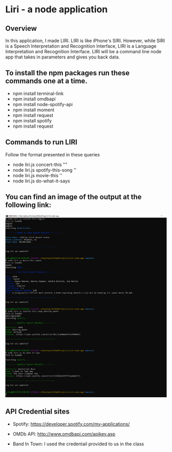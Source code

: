 # Liri - a node application

## Overview
In this application, I made LIRI. LIRI is like iPhone's SIRI. However, while SIRI is a Speech Interpretation and Recognition Interface, LIRI is a Language Interpretation and Recognition Interface. LIRI will be a command line node app that takes in parameters and gives you back data.

## To install the npm packages run these commands one at a time.

* npm install terminal-link
* npm install omdbapi
* npm install node-spotify-api
* npm install moment
* npm install request
* npm install spotify
* npm install request


## Commands to run LIRI
Follow the format presented in these queries

- node liri.js concert-this "<band name here>"
- node liri.js spotify-this-song '<song name here>'
- node liri.js movie-this '<movie name here>'
- node liri.js do-what-it-says 

## You can find an image of the output at the following link:

![Image of Liri output](https://github.com/jhwillia7/liri-node-app/blob/master/images/liri-capture.PNG)

## API Credential sites
* Spotify: https://developer.spotify.com/my-applications/

* OMDb API: http://www.omdbapi.com/apikey.asp

* Band In Town: I used the credentail provided to us in the class